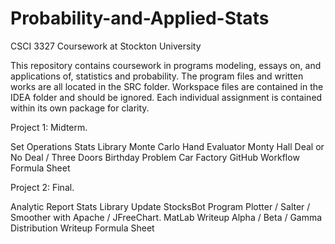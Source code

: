 # Probability-and-Applied-Stats
CSCI 3327 Coursework at Stockton University

This repository contains coursework in programs modeling, essays on, and applications of, statistics and probability. 
The program files and written works are all located in the SRC folder. 
Workspace files are contained in the IDEA folder and should be ignored.
Each individual assignment is contained within its own package for clarity. 

Project 1: Midterm.

Set Operations
Stats Library
Monte Carlo Hand Evaluator
Monty Hall Deal or No Deal / Three Doors
Birthday Problem
Car Factory
GitHub Workflow
Formula Sheet

Project 2: Final.

Analytic Report
Stats Library Update
StocksBot Program
Plotter / Salter / Smoother with Apache / JFreeChart.
MatLab Writeup
Alpha / Beta / Gamma Distribution Writeup
Formula Sheet
